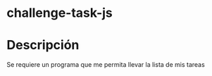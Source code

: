 # challenge-task-js

# Descripción
Se requiere un programa que me permita llevar la lista de mis tareas

